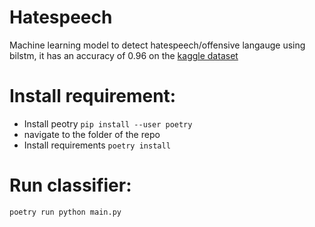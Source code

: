 # Hatespeech
Machine learning model to detect hatespeech/offensive langauge using bilstm, it has an accuracy of 0.96 on the [kaggle dataset](https://www.kaggle.com/mrmorj/hate-speech-and-offensive-language-dataset?select=labeled_data.csv)

# Install requirement:
  - Install peotry `pip install --user poetry`
  - navigate to the folder of the repo
  - Install requirements `poetry install`

# Run classifier:
`poetry run python main.py`
